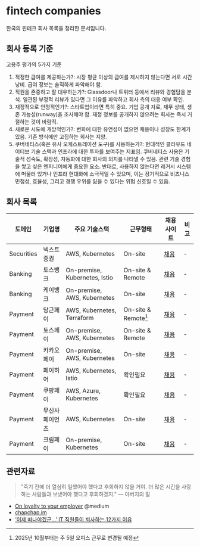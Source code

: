 # fintech companies

한국의 핀테크 회사 목록을 정리한 문서입니다.

## 회사 등록 기준

고용주 평가의 5가지 기준

1. 적정한 급여를 제공하는가?: 시장 평균 이상의 급여를 제시하지 않는다면 서로 시간 낭비. 급여 정보는 솔직하게 파악해야 함.
2. 직원을 존중하고 잘 대우하는가?: Glassdoor나 트위터 등에서 리뷰와 경험담을 분석. 일관된 부정적 리뷰가 있다면 그 이유를 파악하고 회사 측의 대응 여부 확인.
3. 재정적으로 안정적인가?: 스타트업이라면 특히 중요. 기업 공개 자료, 재무 상태, 생존 가능성(runway)을 조사해야 함. 재정 정보를 공개하지 않으려는 회사는 즉시 거절하는 것이 바람직.
4. 새로운 시도에 개방적인가?: 변화에 대한 유연성이 없으면 채용이나 성장도 한계가 있음. 기존 방식에만 고집하는 회사는 지양.
5. 쿠버네티스(혹은 유사 오케스트레이션 도구)를 사용하는가?: 현대적인 클라우드 네이티브 기술 스택과 인프라에 대한 투자를 보여주는 지표임. 쿠버네티스 사용은 기술적 성숙도, 확장성, 자동화에 대한 회사의 의지를 나타낼 수 있음. 관련 기술 경험을 쌓고 싶은 엔지니어에게 중요한 요소. 반대로, 사용하지 않는다면 레거시 시스템에 머물러 있거나 인프라 현대화에 소극적일 수 있으며, 이는 장기적으로 비즈니스 민첩성, 효율성, 그리고 경쟁 우위를 잃을 수 있다는 위험 신호일 수 있음.

## 회사 목록

| 도메인 | 기업명  | 주요 기술스택 | 근무형태 | 채용 사이트 | 비고 |
|------|--------|-----------|---------|----------|----|
| Securities | 넥스트증권 | AWS, Kubernetes | On-site | [채용](https://next-securities.careers.team/job-descriptions) | - |
| Banking | 토스뱅크 | On-premise, Kubernetes, Istio | On-site & Remote | [채용](https://toss.im/career/jobs?company=%ED%86%A0%EC%8A%A4%EB%B1%85%ED%81%AC) | - |
| Banking | 케이뱅크 | On-premise, AWS, Kubernetes | On-site | [채용](https://kbank.recruiter.co.kr/appsite/company/index) | - |
| Payment | 당근페이 | AWS, Kubernetes, Terraform | On-site & Remote[^1] | [채용](https://about.daangn.com/jobs/) | - |
| Payment | 토스페이 | On-premise, AWS, Kubernetes | On-site & Remote | [채용](https://toss.im/career/jobs?company=%ED%86%A0%EC%8A%A4%ED%8E%98%EC%9D%B4) | - |
| Payment | 카카오페이 | On-premise, AWS, Kubernetes | On-site | [채용](https://kakaopay.career.greetinghr.com/) | - |
| Payment | 페이히어 | AWS, Kubernetes, Istio | 확인필요 | [채용](https://careers.payhere.in/recruit) | - |
| Payment | 쿠팡페이 | AWS, Azure, Kubernetes | 확인필요 | [채용](https://www.coupang.jobs/kr/jobs/?department=Coupang+Pay&department=Coupang+Pay+Tech) | - |
| Payment | 무신사페이먼츠 | AWS, Kubernetes | On-site | [채용](https://www.musinsacareers.com/ko/home?subsidiaries=%EB%AC%B4%EC%8B%A0%EC%82%AC%ED%8E%98%EC%9D%B4%EB%A8%BC%EC%B8%A0) | - |
| Payment | 크림페이 | On-premise, Kubernetes | On-site | [채용](https://recruit.kreampaycorp.com/main.do) | - |

[^1]: 2025년 10월부터는 주 5일 오피스 근무로 변경될 예정

## 관련자료

> "죽기 전에 더 열심히 일했어야 했다고 후회하지 않을 거야. 더 많은 시간을 사랑하는 사람들과 보냈어야 했다고 후회하겠지." — 아버지의 말

- [On loyalty to your employer](https://medium.com/hackernoon/on-loyalty-to-your-employer-c674c4b06b3a) @medium
- [chapchap.im](https://chapchap.im/)
- [‘이제 떠나야겠군…’ IT 직원들이 퇴사하는 12가지 이유](https://www.cio.com/article/3528809/%EC%9D%B4%EC%A0%9C-%EB%96%A0%EB%82%98%EC%95%BC%EA%B2%A0%EA%B5%B0-it-%EC%A7%81%EC%9B%90%EB%93%A4%EC%9D%B4-%ED%87%B4%EC%82%AC%ED%95%98%EB%8A%94-12%EA%B0%80%EC%A7%80-%EC%9D%B4.html)
